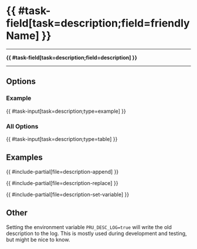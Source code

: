 # {{ #task-field[task=description;field=friendlyName] }}

---

**{{ #task-field[task=description;field=description] }}**

---

## Options

### Example

{{ #task-input[task=description;type=example] }}

### All Options

{{ #task-input[task=description;type=table] }}

## Examples

{{ #include-partial[file=description-append] }}

{{ #include-partial[file=description-replace] }}

{{ #include-partial[file=description-set-variable] }}

## Other

Setting the environment variable `PRU_DESC_LOG=true` will write the old description to the log. This is mostly used during development and testing, but might be nice to know.
